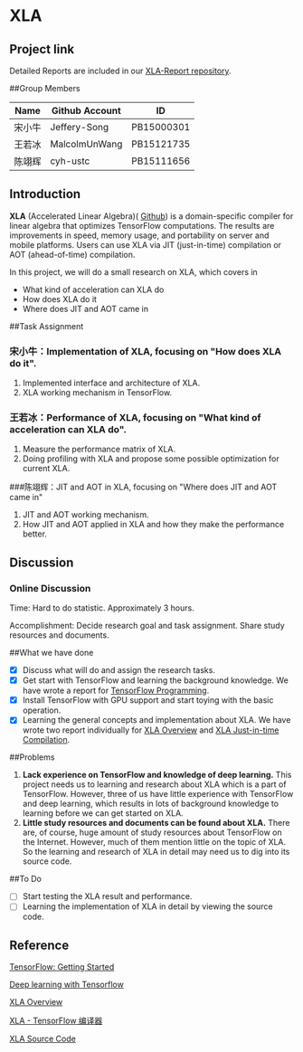 # XLA

## Project link

Detailed Reports are included in our [XLA-Report repository](https://github.com/TensorflowXLABeginner/XLA-Report).

##Group Members

| Name | Github Account | ID         |
| ---- | -------------- | ---------- |
| 宋小牛  | Jeffery-Song   | PB15000301 |
| 王若冰  | MalcolmUnWang  | PB15121735 |
| 陈翊辉  | cyh-ustc       | PB15111656 |

## Introduction

**XLA** (Accelerated Linear Algebra)( [Github](https://github.com/tensorflow/tensorflow/tree/master/tensorflow/compiler)) is a domain-specific compiler for linear algebra that optimizes TensorFlow computations. The results are improvements in speed, memory usage, and portability on server and mobile platforms. Users can use XLA via JIT (just-in-time) compilation or AOT (ahead-of-time) compilation.

In this project, we will do a small research on XLA, which covers in

* What kind of acceleration can XLA do
* How does XLA do it
* Where does JIT and AOT came in

##Task Assignment

### 宋小牛：Implementation of XLA, focusing on "How does XLA do it".

1. Implemented interface and architecture of XLA.
2. XLA working mechanism in TensorFlow.

### 王若冰：Performance of XLA, focusing on "What kind of acceleration can XLA do".

1. Measure the performance matrix of XLA.
2. Doing profiling with XLA and propose some possible optimization for current XLA.

###陈翊辉：JIT and AOT in XLA, focusing on "Where does JIT and AOT came in"

1. JIT and AOT working mechanism.
2. How JIT and AOT applied in XLA and how they make the performance better.

## Discussion

### Online Discussion 

Time: 				Hard to do statistic. Approximately 3 hours.

Accomplishment:		Decide research goal and task assignment. Share study resources and documents. 

##What we have done

- [x] Discuss what will do and assign the research tasks.
- [x] Get start with TensorFlow and learning the background knowledge. We have wrote a report for [TensorFlow Programming](https://github.com/TensorflowXLABeginner/XLA-Report/blob/master/FirstCommitReports/Accelerated%20Linear%20Algebra%20Intro.md).
- [x] Install TensorFlow with GPU support and start toying with the basic operation.
- [x] Learning the general concepts and implementation about XLA. We have wrote two report individually for [XLA Overview](https://github.com/TensorflowXLABeginner/XLA-Report/blob/master/FirstCommitReports/Accelerated%20Linear%20Algebra%20Intro.md) and [XLA Just-in-time Compilation](https://github.com/TensorflowXLABeginner/XLA-Report/blob/master/FirstCommitReports/xla_Just-in-time%20compilation.md).

##Problems

1. **Lack experience on TensorFlow and knowledge of deep learning.** This project needs us to learning and research about XLA which is a part of TensorFlow. However, three of us have little experience with TensorFlow and deep learning, which results in lots of background knowledge to learning before we can get started on XLA.
2. **Little study resources and documents can be found about XLA.** There are, of course, huge amount of study resources about TensorFlow on the Internet. However, much of them mention little on the topic of XLA. So the learning and research of XLA in detail may need us to dig into its source code.   

##To Do

- [ ] Start testing the XLA result and performance.
- [ ] Learning the implementation of XLA in detail by viewing the source code.

## Reference

[TensorFlow: Getting Started](https://www.tensorflow.org/get_started/)

[Deep learning with Tensorflow](https://www.packtpub.com/mapt/book/big_data_and_business_intelligence/9781786469786/9/ch09lvl1sec82/accelerated-linear-algebra)

[XLA Overview](https://www.tensorflow.org/performance/xla/)

[XLA - TensorFlow 编译器](http://developers.googleblog.cn/2017/03/xla-tensorflow.html)

[XLA Source Code](https://github.com/tensorflow/tensorflow/tree/master/tensorflow/compiler/xla)